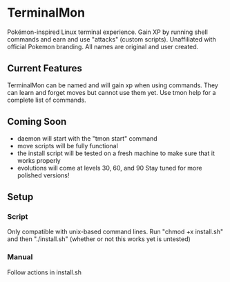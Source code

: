 # TerminalMon
Pokémon-inspired Linux terminal experience. Gain XP by running shell commands and earn and use "attacks" (custom scripts). Unaffiliated with official Pokemon branding. All names are original and user created.

## Current Features
TerminalMon can be named and will gain xp when using commands. They can learn and forget moves but cannot use them yet. Use tmon help for a complete list of commands.

## Coming Soon
* daemon will start with the "tmon start" command
* move scripts will be fully functional
* the install script will be tested on a fresh machine to make sure that it works properly
* evolutions will come at levels 30, 60, and 90
Stay tuned for more polished versions!

## Setup
### Script
Only compatible with unix-based command lines.
Run "chmod +x install.sh" and then "./install.sh" (whether or not this works yet is untested)

### Manual
Follow actions in install.sh